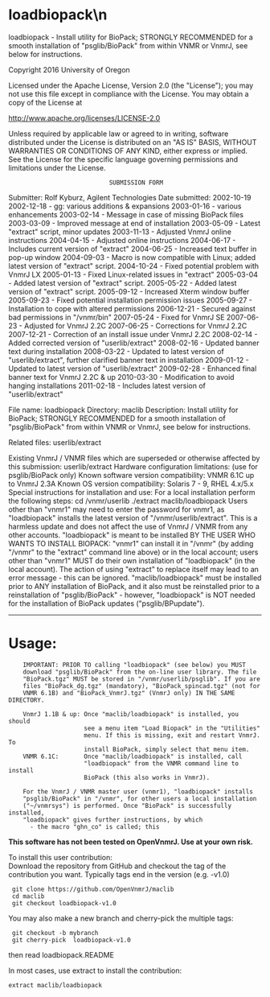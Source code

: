 # loadbiopack\n
 loadbiopack - Install utility for BioPack; STRONGLY RECOMMENDED for a
 smooth
 installation of "psglib/BioPack" from within VNMR or VnmrJ, see below
 for instructions.

 Copyright 2016 University of Oregon

 Licensed under the Apache License, Version 2.0 (the "License");
 you may not use this file except in compliance with the License.
 You may obtain a copy of the License at

   http://www.apache.org/licenses/LICENSE-2.0

 Unless required by applicable law or agreed to in writing, software
 distributed under the License is distributed on an "AS IS" BASIS,
 WITHOUT WARRANTIES OR CONDITIONS OF ANY KIND, either express or implied.
 See the License for the specific language governing permissions and
 limitations under the License.

                                SUBMISSION FORM

Submitter:      Rolf Kyburz, Agilent Technologies
Date submitted: 2002-10-19
                2002-12-18 - gg: various additions & expansions
                2003-01-16 - various enhancements
                2003-02-14 - Message in case of missing BioPack files
                2003-03-09 - Improved message at end of installation
                2003-05-09 - Latest "extract" script, minor updates
                2003-11-13 - Adjusted VnmrJ online instructions
                2004-04-15 - Adjusted online instructions
                2004-06-17 - Includes current version of "extract"
                2004-06-25 - Increased text buffer in pop-up window
                2004-09-03 - Macro is now compatible with Linux;
                             added latest version of "extract" script.
                2004-10-24 - Fixed potential problem with VnmrJ LX
                2005-01-13 - Fixed Linux-related issues in "extract"
                2005-03-04 - Added latest version of "extract" script.
                2005-05-22 - Added latest version of "extract" script.
                2005-09-12 - Increased Xterm window buffer
                2005-09-23 - Fixed potential installation permission issues
                2005-09-27 - Installation to cope with altered permissions
                2006-12-21 - Secured against bad permissions in "/vnmr/bin"
                2007-05-24 - Fixed for VnmrJ SE
                2007-06-23 - Adjusted for VnmrJ 2.2C
                2007-06-25 - Corrections for VnmrJ 2.2C
                2007-12-21 - Correction of an install issue under VnmrJ 2.2C
                2008-02-14 - Added corrected version of "userlib/extract"
                2008-02-16 - Updated banner text during installation
                2008-03-22 - Updated to latest version of "userlib/extract",
                             further clarified banner text in installation
                2009-01-12 - Updated to latest version of "userlib/extract"
                2009-02-28 - Enhanced final banner text for VnmrJ 2.2C & up
                2010-03-30 - Modification to avoid hanging installations
                2011-02-18 - Includes latest version of "userlib/extract"

File name:              loadbiopack
Directory:              maclib
Description:            Install utility for BioPack; STRONGLY RECOMMENDED
                        for a smooth installation of "psglib/BioPack" from
                        within VNMR or VnmrJ, see below for instructions.

Related files:          userlib/extract

Existing VnmrJ / VNMR files which are superseded or
otherwise affected by this submission:  userlib/extract
Hardware configuration limitations:     (use for psglib/BioPack only)
Known software version compatibility:   VNMR 6.1C up to VnmrJ 2.3A
Known OS version compatibility:         Solaris 7 - 9, RHEL 4.x/5.x
Special instructions for installation and use:
        For a local installation perform the following steps:
                cd /vnmr/userlib
                ./extract maclib/loadbiopack
        Users other than "vnmr1" may need to enter the password for vnmr1, as
        "loadbiopack" installs the latest version of "/vnmr/userlib/extract".
        This is a harmless update and does not affect the use of VnmrJ / VNMR
        from any other accounts. "loadbiopack" is meant to be installed BY
        THE USER WHO WANTS TO INSTALL BIOPACK: "vnmr1" can install it in
        "/vnmr" (by adding "/vnmr" to the "extract" command line above) or in
        the local account; users other than "vnmr1" MUST do their own
        installation of "loadbiopack" (in the local account).
        The action of using "extract" to replace itself may lead to an error
        message - this can be ignored.
        "maclib/loadbiopack" must be installed prior to ANY installation of
        BioPack, and it also must be reinstalled prior to a reinstallation of
        "psglib/BioPack" - however, "loadbiopack" is NOT needed for the
        installation of BioPack updates ("psglib/BPupdate").

-------------------------------------------------------------------------------
Usage:
======
        IMPORTANT: PRIOR TO calling "loadbiopack" (see below) you MUST
        download "psglib/BioPack" from the on-line user library. The file
        "BioPack.tgz" MUST be stored in "/vnmr/userlib/psglib". If you are
        files "BioPack_dg.tgz" (mandatory), "BioPack_spincad.tgz" (not for
        VNMR 6.1B) and "BioPack_VnmrJ.tgz" (VnmrJ only) IN THE SAME DIRECTORY.

        VnmrJ 1.1B & up: Once "maclib/loadbiopack" is installed, you should
                         see a menu item "Load Biopack" in the "Utilities"
                         menu. If this is missing, exit and restart VnmrJ. To
                         install BioPack, simply select that menu item.
        VNMR 6.1C:       Once "maclib/loadbiopack" is installed, call
                         "loadbiopack" from the VNMR command line to install
                         BioPack (this also works in VnmrJ).

        For the VnmrJ / VNMR master user (vnmr1), "loadbiopack" installs
        "psglib/BioPack" in "/vnmr", for other users a local installation
        ("~/vnmrsys") is performed. Once "BioPack" is successfully installed,
        "loadbiopack" gives further instructions, by which
          - the macro "ghn_co" is called; this

**This software has not been tested on OpenVnmrJ. Use at your own risk.**

To install this user contribution:  
Download the repository from GitHub and checkout the tag of the contribution you want.
Typically tags end in the version (e.g. -v1.0)

     git clone https://github.com/OpenVnmrJ/maclib  
     cd maclib  
     git checkout loadbiopack-v1.0


You may also make a new branch and cherry-pick the multiple tags:  

     git checkout -b mybranch
     git cherry-pick  loadbiopack-v1.0

then read loadbiopack.README   

In most cases, use extract to install the contribution:  

    extract maclib/loadbiopack